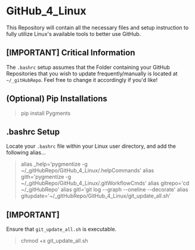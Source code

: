 # GitHub_4_Linux

This Repository will contain all the necessary files and setup instruction to fully utilize Linux's available tools to better use GitHub.

## [IMPORTANT] Critical Information

The `.bashrc` setup assumes that the Folder containing your GitHub Repositories that you wish to update frequently/manually is located at `~/_gitHubRepo`. Feel free to change it accordingly if you'd like!

## (Optional) Pip Installations

> pip install Pygments

## .bashrc Setup

Locate your `.bashrc` file within your Linux user directory, and add the following alias...

> alias \_help='pygmentize -g ~/\_gitHubRepo/GitHub_4_Linux/.helpCommands'
> alias gith='pygmentize -g ~/\_gitHubRepo/GitHub_4_Linux/.gitWorkflowCmds'
> alias gitrepo='cd ~/\_gitHubRepo'
> alias gitl='git log --graph --oneline --decorate'
> alias gitupdate='~/\_gitHubRepo/GitHub_4_Linux/git_update_all.sh'

## [IMPORTANT]

Ensure that `git_update_all.sh` is executable.

> chmod +x git_update_all.sh
